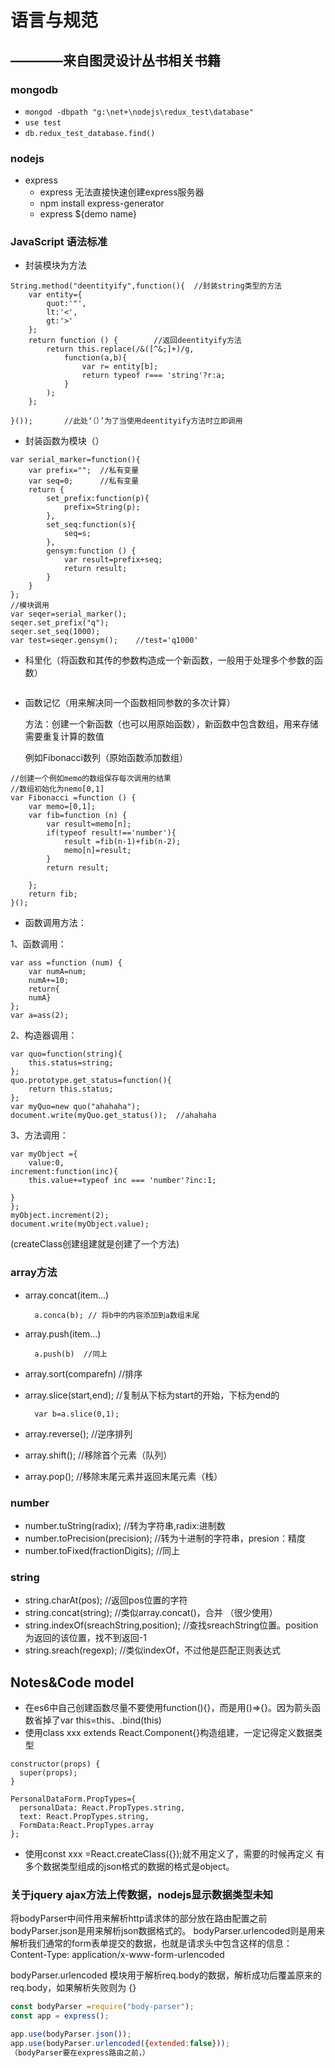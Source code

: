 # 语言与规范

## ————来自图灵设计丛书相关书籍

### mongodb

- `mongod -dbpath "g:\net+\nodejs\redux_test\database"`
- `use test`
- `db.redux_test_database.find()`


### nodejs
- express
  - express 无法直接快速创建express服务器
  - npm install express-generator
  - express ${demo name}


### JavaScript 语法标准

- 封装模块为方法
```
String.method("deentityify",function(){  //封装string类型的方法
    var entity={
        quot:'"',
        lt:'<',
        gt:'>'
    };
    return function () {        //返回deentityify方法
        return this.replace(/&([^&;]+)/g,
            function(a,b){
                var r= entity[b];
                return typeof r=== 'string'?r:a;
            }
        );
    };

}());       //此处‘（）’为了当使用deentityify方法时立即调用
```
- 封装函数为模块（）
```
var serial_marker=function(){
    var prefix="";	//私有变量
    var seq=0;		//私有变量
    return {
        set_prefix:function(p){
            prefix=String(p);
        },
        set_seq:function(s){
            seq=s;
        },
        gensym:function () {
            var result=prefix+seq;
            return result;
        }
    }
};
//模块调用
var seqer=serial_marker();
seqer.set_prefix("q");
seqer.set_seq(1000);
var test=seqer.gensym();    //test='q1000'
```

- 科里化（将函数和其传的参数构造成一个新函数，一般用于处理多个参数的函数）
```

```
- 函数记忆（用来解决同一个函数相同参数的多次计算）

	方法：创建一个新函数（也可以用原始函数），新函数中包含数组，用来存储需要重复计算的数值

	例如Fibonacci数列（原始函数添加数组）
```
//创建一个例如memo的数组保存每次调用的结果
//数组初始化为nemo[0,1]
var Fibonacci =function () {
    var memo=[0,1];
    var fib=function (n) {
        var result=memo[n];
        if(typeof result!=='number'){
            result =fib(n-1)+fib(n-2);
            memo[n]=result;
        }
        return result;

    };
    return fib;
}();
```
- 函数调用方法：

1、函数调用：
```
var ass =function (num) {
    var numA=num;
    numA+=10;
    return{
    numA}
};
var a=ass(2);
```

2、构造器调用：
```
var quo=function(string){
	this.status=string;
};
quo.prototype.get_status=function(){
	return this.status;
};
var myQuo=new quo("ahahaha");
document.write(myQuo.get_status());  //ahahaha

```

3、方法调用：
```
var myObject ={
    value:0,
increment:function(inc){
    this.value+=typeof inc === 'number'?inc:1;

}
};
myObject.increment(2);
document.write(myObject.value);
```
(createClass创建组建就是创建了一个方法)

### array方法
- array.concat(item...)

		a.conca(b);	// 将b中的内容添加到a数组末尾
- array.push(item...)

		a.push(b)  //同上
- array.sort(comparefn)   //排序
- array.slice(start,end);  //复制从下标为start的开始，下标为end的

		var b=a.slice(0,1);
- array.reverse();		//逆序排列
- array.shift();	//移除首个元素（队列）
- array.pop();	//移除末尾元素并返回末尾元素（栈）

### number
- number.tuString(radix);	//转为字符串,radix:进制数
- number.toPrecision(precision);	//转为十进制的字符串，presion：精度
- number.toFixed(fractionDigits);	//同上

### string
- string.charAt(pos);	//返回pos位置的字符
- string.concat(string);	//类似array.concat()，合并 （很少使用）
- string.indexOf(sreachString,position);	//查找sreachString位置。position为返回的该位置，找不到返回-1
- string.sreach(regexp);	//类似indexOf，不过他是匹配正则表达式



## Notes&Code model
- 在es6中自己创建函数尽量不要使用function(){}，而是用()=>{}。因为箭头函数省掉了var this=this、.bind(this)
- 使用class xxx extends React.Component{}构造组建，一定记得定义数据类型
```
constructor(props) {
  super(props);
}
```
```
PersonalDataForm.PropTypes={
  personalData: React.PropTypes.string,
  text: React.PropTypes.string,
  FormData:React.PropTypes.array
};
```
- 使用const xxx =React.createClass({});就不用定义了，需要的时候再定义
有多个数据类型组成的json格式的数据的格式是object。



### 关于jquery ajax方法上传数据，nodejs显示数据类型未知

将bodyParser中间件用来解析http请求体的部分放在路由配置之前
bodyParser.json是用来解析json数据格式的。
bodyParser.urlencoded则是用来解析我们通常的form表单提交的数据，也就是请求头中包含这样的信息： Content-Type: application/x-www-form-urlencoded

bodyParser.urlencoded
模块用于解析req.body的数据，解析成功后覆盖原来的req.body，如果解析失败则为 {}

```javascript
const bodyParser =require("body-parser");
const app = express();

app.use(bodyParser.json());
app.use(bodyParser.urlencoded({extended:false}));
（bodyParser要在express路由之前，）
```